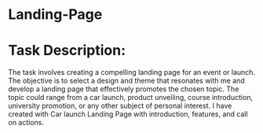 # Landing-Page 
# Task Description: 
The task involves creating a compelling landing page for an event or launch. The objective is to select a design and theme that resonates with me and develop a landing page that effectively promotes the chosen topic. The topic could range from a car launch, product unveiling, course introduction, university promotion, or any other subject of personal interest. I have created with Car launch Landing Page with introduction, features, and call on actions.
